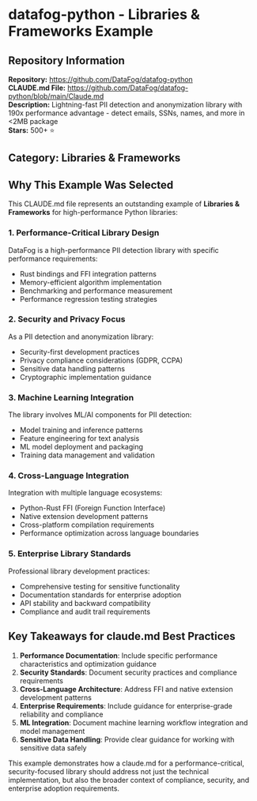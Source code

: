 # datafog-python - Libraries & Frameworks Example

## Repository Information
**Repository:** https://github.com/DataFog/datafog-python  
**CLAUDE.md File:** https://github.com/DataFog/datafog-python/blob/main/Claude.md  
**Description:** Lightning-fast PII detection and anonymization library with 190x performance advantage - detect emails, SSNs, names, and more in <2MB package  
**Stars:** 500+ ⭐  

## Category: Libraries & Frameworks

## Why This Example Was Selected

This CLAUDE.md file represents an outstanding example of **Libraries & Frameworks** for high-performance Python libraries:

### 1. **Performance-Critical Library Design**
DataFog is a high-performance PII detection library with specific performance requirements:
- Rust bindings and FFI integration patterns
- Memory-efficient algorithm implementation
- Benchmarking and performance measurement
- Performance regression testing strategies

### 2. **Security and Privacy Focus**
As a PII detection and anonymization library:
- Security-first development practices
- Privacy compliance considerations (GDPR, CCPA)
- Sensitive data handling patterns
- Cryptographic implementation guidance

### 3. **Machine Learning Integration**
The library involves ML/AI components for PII detection:
- Model training and inference patterns
- Feature engineering for text analysis
- ML model deployment and packaging
- Training data management and validation

### 4. **Cross-Language Integration**
Integration with multiple language ecosystems:
- Python-Rust FFI (Foreign Function Interface)
- Native extension development patterns
- Cross-platform compilation requirements
- Performance optimization across language boundaries

### 5. **Enterprise Library Standards**
Professional library development practices:
- Comprehensive testing for sensitive functionality
- Documentation standards for enterprise adoption
- API stability and backward compatibility
- Compliance and audit trail requirements

## Key Takeaways for claude.md Best Practices

1. **Performance Documentation**: Include specific performance characteristics and optimization guidance
2. **Security Standards**: Document security practices and compliance requirements
3. **Cross-Language Architecture**: Address FFI and native extension development patterns
4. **Enterprise Requirements**: Include guidance for enterprise-grade reliability and compliance
5. **ML Integration**: Document machine learning workflow integration and model management
6. **Sensitive Data Handling**: Provide clear guidance for working with sensitive data safely

This example demonstrates how a claude.md for a performance-critical, security-focused library should address not just the technical implementation, but also the broader context of compliance, security, and enterprise adoption requirements.